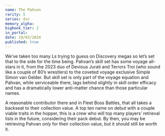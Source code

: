 ```yaml
---
name: The Pahvan
rarity: 5
series: dsc
memory_alpha:
bigbook_tier: 2
in_portal:
date: 19/03/2024
published: true
---
```


We’ve taken too many Ls trying to guess on Discovery megas so let’s set that to the side for the time being. Pahvan’s skill set has some voyage all-stars in it, from the 2023 duo of Devious Jurati and Terrors Troi (who sound like a couple of 80’s wrestlers) to the coveted voyage exclusive Simple Simon van Gelder. But skill set is only part of the voyage equation and Pahvan, while serviceable there, lags behind slightly in skill order efficacy and has a dramatically lower anti-matter chance than those particular names.

A reasonable contributor there and in Fleet Boss Battles, that all takes a backseat to their collection value. A top ten name on debut with a couple viable traits in the hopper, this is a crew who will top many players’ retrieval lists in the future, considering their pack debut. By then, you may be retrieving Pahvan *only* for their collection value, but it should still be worth it.
